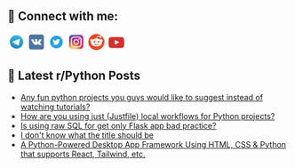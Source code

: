 ## 🔎 Connect with me:
[<img src="https://github.com/bullbesh/bullbesh/blob/main/images/Telegram.png" width="32" height="32" />](https://t.me/bullbesh)
[<img src="https://github.com/bullbesh/bullbesh/blob/main/images/VK.png" width="32" height="32" />](https://vk.com/bullbesh)
[<img src="https://github.com/bullbesh/bullbesh/blob/main/images/Twitter.png" width="32" height="32" />](https://twitter.com/bullbesh1)
[<img src="https://github.com/bullbesh/bullbesh/blob/main/images/Instagram.png" width="32" height="32" />](https://www.instagram.com/bullbesh)
[<img src="https://github.com/bullbesh/bullbesh/blob/main/images/Reddit.png" width="32" height="32" />](https://www.reddit.com/user/bullbesh)
[<img src="https://github.com/bullbesh/bullbesh/blob/main/images/YouTube.png" width="32" height="32" />](https://www.youtube.com/channel/UCtfjRs6uzgq5mfm8S06WTcg)

## 📕 Latest r/Python Posts
<!-- BLOG-POST-LIST:START -->
- [Any fun python projects you guys would like to suggest instead of watching tutorials?](https://www.reddit.com/r/Python/comments/1ltu6mv/any_fun_python_projects_you_guys_would_like_to/)
- [How are you using just &lpar;Justfile&rpar; local workflows for Python projects?](https://www.reddit.com/r/Python/comments/1ltr3n1/how_are_you_using_just_justfile_local_workflows/)
- [Is using raw SQL for get only Flask app bad practice?](https://www.reddit.com/r/Python/comments/1ltnzxs/is_using_raw_sql_for_get_only_flask_app_bad/)
- [I don&#39;t know what the title should be](https://www.reddit.com/r/Python/comments/1ltm794/i_dont_know_what_the_title_should_be/)
- [A Python-Powered Desktop App Framework Using HTML, CSS &amp; Python that supports React, Tailwind, etc.](https://www.reddit.com/r/Python/comments/1ltktz1/a_pythonpowered_desktop_app_framework_using_html/)
<!-- BLOG-POST-LIST:END -->

